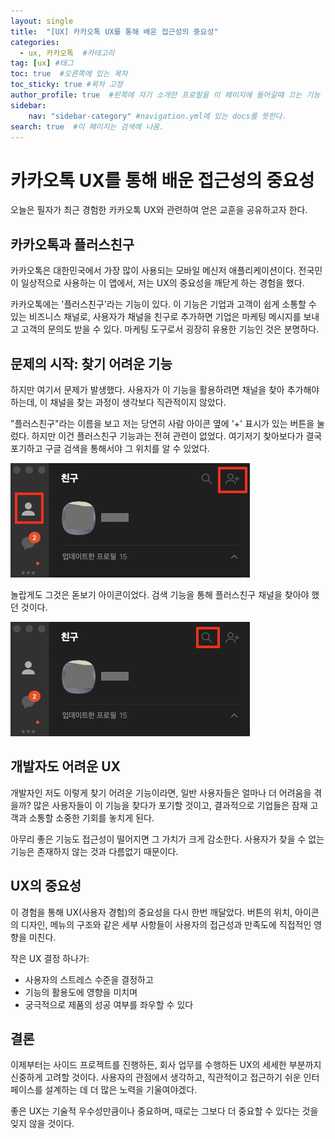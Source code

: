 ```yaml
---
layout: single
title:  "[UX] 카카오톡 UX를 통해 배운 접근성의 중요성"
categories: 
  - ux, 카카오톡  #카테고리
tag: [ux] #태그
toc: true  #오른쪽에 있는 목차
toc_sticky: true #목차 고정
author_profile: true  #왼쪽에 자기 소개란 프로필을 이 페이지에 들어갈때 끄는 기능
sidebar:
    nav: "sidebar-category" #navigation.yml에 있는 docs를 뜻한다.
search: true  #이 페이지는 검색에 나옴.
---
```


# 카카오톡 UX를 통해 배운 접근성의 중요성

오늘은 필자가 최근 경험한 카카오톡 UX와 관련하여 얻은 교훈을 공유하고자 한다.

## 카카오톡과 플러스친구

카카오톡은 대한민국에서 가장 많이 사용되는 모바일 메신저 애플리케이션이다. 전국민이 일상적으로 사용하는 이 앱에서, 저는 UX의 중요성을 깨닫게 하는 경험을 했다.

카카오톡에는 '플러스친구'라는 기능이 있다. 이 기능은 기업과 고객이 쉽게 소통할 수 있는 비즈니스 채널로, 사용자가 채널을 친구로 추가하면 기업은 마케팅 메시지를 보내고 고객의 문의도 받을 수 있다. 마케팅 도구로서 굉장히 유용한 기능인 것은 분명하다.

## 문제의 시작: 찾기 어려운 기능

하지만 여기서 문제가 발생했다. 사용자가 이 기능을 활용하려면 채널을 찾아 추가해야 하는데, 이 채널을 찾는 과정이 생각보다 직관적이지 않았다.

"플러스친구"라는 이름을 보고 저는 당연히 사람 아이콘 옆에 '+' 표시가 있는 버튼을 눌렀다. 하지만 이건 플러스친구 기능과는 전혀 관련이 없었다. 여기저기 찾아보다가 결국 포기하고 구글 검색을 통해서야 그 위치를 알 수 있었다.


![image.png](/assets/images/2025/03/29/test01.png)


놀랍게도 그것은 돋보기 아이콘이었다. 검색 기능을 통해 플러스친구 채널을 찾아야 했던 것이다.


![image.png](/assets/images/2025/03/29/test02.png)



## 개발자도 어려운 UX

개발자인 저도 이렇게 찾기 어려운 기능이라면, 일반 사용자들은 얼마나 더 어려움을 겪을까? 많은 사용자들이 이 기능을 찾다가 포기할 것이고, 결과적으로 기업들은 잠재 고객과 소통할 소중한 기회를 놓치게 된다.

아무리 좋은 기능도 접근성이 떨어지면 그 가치가 크게 감소한다. 사용자가 찾을 수 없는 기능은 존재하지 않는 것과 다름없기 때문이다.

## UX의 중요성

이 경험을 통해 UX(사용자 경험)의 중요성을 다시 한번 깨달았다. 버튼의 위치, 아이콘의 디자인, 메뉴의 구조와 같은 세부 사항들이 사용자의 접근성과 만족도에 직접적인 영향을 미친다.

작은 UX 결정 하나가:
- 사용자의 스트레스 수준을 결정하고
- 기능의 활용도에 영향을 미치며
- 궁극적으로 제품의 성공 여부를 좌우할 수 있다

## 결론

이제부터는 사이드 프로젝트를 진행하든, 회사 업무를 수행하든 UX의 세세한 부분까지 신중하게 고려할 것이다. 사용자의 관점에서 생각하고, 직관적이고 접근하기 쉬운 인터페이스를 설계하는 데 더 많은 노력을 기울여야겠다.

좋은 UX는 기술적 우수성만큼이나 중요하며, 때로는 그보다 더 중요할 수 있다는 것을 잊지 않을 것이다.

